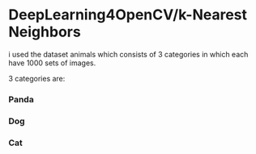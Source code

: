 # DeepLearning4OpenCV/k-Nearest Neighbors

i used the dataset animals which consists of 3 categories in which each have 1000 sets of images.

3 categories are:

<h3>Panda</h3>
<h3>Dog</h3>
<h3>Cat</h3>
